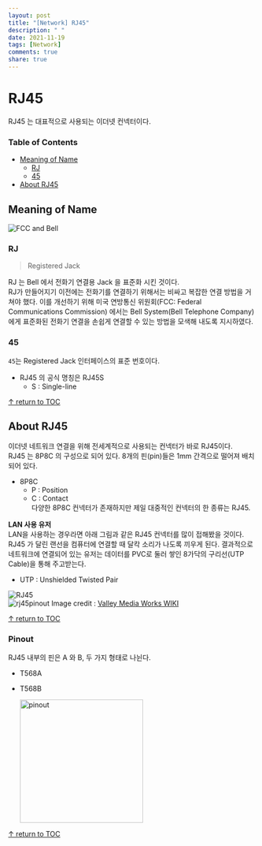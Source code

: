 ```yaml
---
layout: post
title: "[Network] RJ45"
description: " "
date: 2021-11-19
tags: [Network]
comments: true
share: true
---
```


# RJ45 
RJ45 는 대표적으로 사용되는 이더넷 컨넥터이다.  

### Table of Contents
* [Meaning of Name](#meaning-of-name)  
  * [RJ](#rj)
  * [45](#45)
* [About RJ45](#about-rj45)

## Meaning of Name  
![FCC and Bell](https://user-images.githubusercontent.com/48475824/120693862-82bdda80-c4e4-11eb-93d9-c8b571362b3c.png)

### RJ
> Registered Jack

RJ 는 Bell 에서 전화기 연결용 Jack 을 표준화 시킨 것이다.  
RJ가 만들어지기 이전에는 전화기를 연결하기 위해서는 비싸고 복잡한 연결 방법을 거쳐야 했다. 이를 개선하기 위해 미국 연방통신 위원회(FCC: Federal Communications Commission) 에서는 Bell System(Bell Telephone Company)에게 표준화된 전화기 연결을 손쉽게 연결할 수 있는 방법을 모색해 내도록 지시하였다.  

### 45
`45`는 Registered Jack 인터페이스의 표준 번호이다.  
- RJ45 의 공식 명칭은 RJ45S
  - S : Single-line

[↑ return to TOC](#table-of-contents)

## About RJ45  
이더넷 네트워크 연결을 위해 전세계적으로 사용되는 컨넥터가 바로 RJ45이다.  
RJ45 는 8P8C 의 구성으로 되어 있다. 8개의 핀(pin)들은 1mm 간격으로 떨어져 배치되어 있다.  
- 8P8C
  - P : Position
  - C : Contact  
  다양한 8P8C 컨넥터가 존재하지만 제일 대중적인 컨넥터의 한 종류는 RJ45.

**LAN 사용 유저**  
LAN을 사용하는 경우라면 아래 그림과 같은 RJ45 컨넥터를 많이 접해봤을 것이다. RJ45 가 달린 랜선을 컴퓨터에 연결할 때 달칵 소리가 나도록 끼우게 된다. 결과적으로 네트워크에 연결되어 있는 유저는 데이터를 PVC로 둘러 쌓인 8가닥의 구리선(UTP Cable)을 통해 주고받는다.  
- UTP : Unshielded Twisted Pair

![RJ45](https://user-images.githubusercontent.com/48475824/120696964-1e9d1580-c4e8-11eb-828e-3114189ed5cb.png)  
![rj45pinout](https://user-images.githubusercontent.com/48475824/120698727-63c24700-c4ea-11eb-9efe-2ac65ee4ef6b.gif)
Image credit : [Valley Media Works WIKI](http://wiki.valleymediaworks.org/)

[↑ return to TOC](#table-of-contents)

### Pinout  
RJ45 내부의 핀은 A 와 B, 두 가지 형태로 나뉜다.  

- T568A
- T568B  

  <img src="https://user-images.githubusercontent.com/48475824/120698950-b439a480-c4ea-11eb-983d-31fd4ef769d8.jpg" alt="pinout" title="pinout" width="250" />

[↑ return to TOC](#table-of-contents)